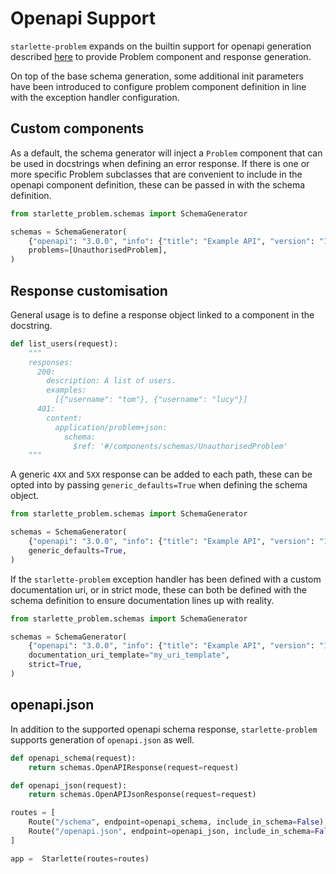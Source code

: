 # Openapi Support

`starlette-problem` expands on the builtin support for openapi generation
described [here](https://www.starlette.io/schemas/) to provide Problem
component and response generation.

On top of the base schema generation, some additional init parameters have been
introduced to configure problem component definition in line with the exception
handler configuration.

## Custom components
As a default, the schema generator will inject a `Problem` component that can
be used in docstrings when defining an error response. If there is one or more
specific Problem subclasses that are convenient to include in the openapi
component definition, these can be passed in with the schema definition.

```python
from starlette_problem.schemas import SchemaGenerator

schemas = SchemaGenerator(
    {"openapi": "3.0.0", "info": {"title": "Example API", "version": "1.0"}},
    problems=[UnauthorisedProblem],
)
```

## Response customisation
General usage is to define a response object linked to a component in the docstring.

```python
def list_users(request):
    """
    responses:
      200:
        description: A list of users.
        examples:
          [{"username": "tom"}, {"username": "lucy"}]
      401:
        content:
          application/problem+json:
            schema:
              $ref: '#/components/schemas/UnauthorisedProblem'
    """
```

A generic `4XX` and `5XX` response can be added to each path, these can be
opted into by passing `generic_defaults=True` when defining the schema object.


```python
from starlette_problem.schemas import SchemaGenerator

schemas = SchemaGenerator(
    {"openapi": "3.0.0", "info": {"title": "Example API", "version": "1.0"}},
    generic_defaults=True,
)
```

If the `starlette-problem` exception handler has been defined with a custom
documentation uri, or in strict mode, these can both be defined with the schema
definition to ensure documentation lines up with reality.

```python
from starlette_problem.schemas import SchemaGenerator

schemas = SchemaGenerator(
    {"openapi": "3.0.0", "info": {"title": "Example API", "version": "1.0"}},
    documentation_uri_template="my_uri_template",
    strict=True,
)
```

## openapi.json
In addition to the supported openapi schema response, `starlette-problem`
supports generation of `openapi.json` as well.

```python
def openapi_schema(request):
    return schemas.OpenAPIResponse(request=request)

def openapi_json(request):
    return schemas.OpenAPIJsonResponse(request=request)

routes = [
    Route("/schema", endpoint=openapi_schema, include_in_schema=False),
    Route("/openapi.json", endpoint=openapi_json, include_in_schema=False),
]

app =  Starlette(routes=routes)
```
